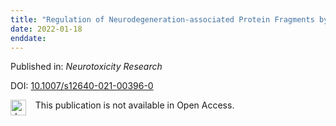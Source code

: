 ```yaml
---
title: "Regulation of Neurodegeneration-associated Protein Fragments by the N-degron Pathways"
date: 2022-01-18
enddate:
---
```


Published in: *Neurotoxicity Research*

DOI: [10.1007/s12640-021-00396-0](https://doi.org/10.1007/s12640-021-00396-0)

<img src="https://upload.wikimedia.org/wikipedia/commons/thumb/0/0e/Closed_Access_logo_transparent.svg/1200px-Closed_Access_logo_transparent.svg.png" alt="drawing" width="25" align="left"/> &nbsp;&nbsp;&nbsp;This publication is not available in Open Access.


